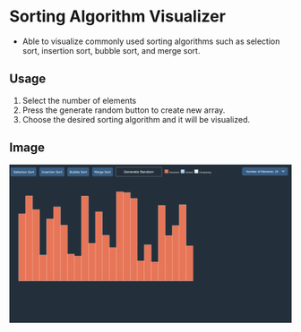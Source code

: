 # Sorting Algorithm Visualizer
* Able to visualize commonly used sorting algorithms such as selection sort, insertion sort, bubble sort, and merge sort.

## Usage
1. Select the number of elements
2. Press the generate random button to create new array.
3. Choose the desired sorting algorithm and it will be visualized.

## Image
![alt Sorting Algorithm Visualizer](https://github.com/LittleStar21/SortingVisualizer/blob/master/image/example.png)
